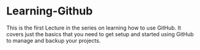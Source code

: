 # Learning-Github
This is the first Lecture in the series on learning how to use GitHub. It covers just the basics that you need to get setup and started using GitHub to manage and backup your projects.
